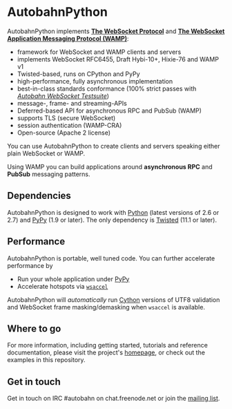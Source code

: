 AutobahnPython
==============

AutobahnPython implements **[The WebSocket Protocol](http://tools.ietf.org/html/rfc6455)** and **[The WebSocket Application Messaging Protocol (WAMP)](http://wamp.ws/)**:

* framework for WebSocket and WAMP clients and servers
* implements WebSocket RFC6455, Draft Hybi-10+, Hixie-76 and WAMP v1
* Twisted-based, runs on CPython and PyPy
* high-performance, fully asynchronous implementation
* best-in-class standards conformance (100% strict passes with *[Autobahn WebSocket Testsuite](http://autobahn.ws/testsuite)*)
* message-, frame- and streaming-APIs
* Deferred-based API for asynchronous RPC and PubSub (WAMP)
* supports TLS (secure WebSocket)
* session authentication (WAMP-CRA)
* Open-source (Apache 2 license)

You can use AutobahnPython to create clients and servers speaking either plain WebSocket or WAMP.

Using WAMP you can build applications around **asynchronous RPC** and **PubSub** messaging patterns.


Dependencies
------------

AutobahnPython is designed to work with [Python](http://www.python.org/) (latest versions of 2.6 or 2.7) and [PyPy](http://pypy.org/) (1.9 or later).
The only dependency is [Twisted](http://twistedmatrix.com) (11.1 or later).


Performance
-----------

AutobahnPython is portable, well tuned code. You can further accelerate performance by

* Run your whole application under [PyPy](http://pypy.org/)
* Accelerate hotspots via [`wsaccel`](https://github.com/methane/wsaccel)

AutobahnPython will *automatically* run [Cython](http://cython.org/) versions of UTF8 validation and WebSocket frame masking/demasking when `wsaccel` is available.


Where to go
-----------

For more information, including getting started, tutorials and reference documentation, please visit the project's [homepage](http://autobahn.ws/python), or check out the examples in this repository.


Get in touch
------------

Get in touch on IRC #autobahn on chat.freenode.net or join the [mailing list](http://groups.google.com/group/autobahnws).
